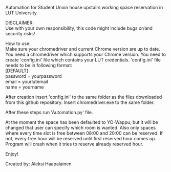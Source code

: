 Automation for Student Union house upstairs working space reservation in LUT University. <br />


DISCLAIMER: <br />
Use with your own responsibility, this code might include bugs or/and security risks!


How to use: <br />
Make sure your chromedriver and current Chrome version are up to date.
You need a chromedriver which supports your Chrome version.
You need to create 'config.ini' file which contains your LUT credentials.
'config.ini' file needs to be in following format: <br />
[DEFAULT] <br />
password = yourpassword <br />
email = yourlutemail <br />
name = yourname <br />
	
After creation insert 'config.ini' to the same folder as the files downloaded from this github repository.
Insert chromedriver.exe to the same folder.

After these steps run 'Automation.py' file.

At the moment the space has been defaulted to YO-Wappu, but it will be changed that user can specify which room is wanted.
Also only spaces where every time slot is free between 08:00 and 20:00 can be reserved. If not, every free hour will be reserved until first reserved hour comes up.
Program will crash when it tries to reserve already reserved hour.

Enjoy!

Created by: Aleksi Haapalainen

